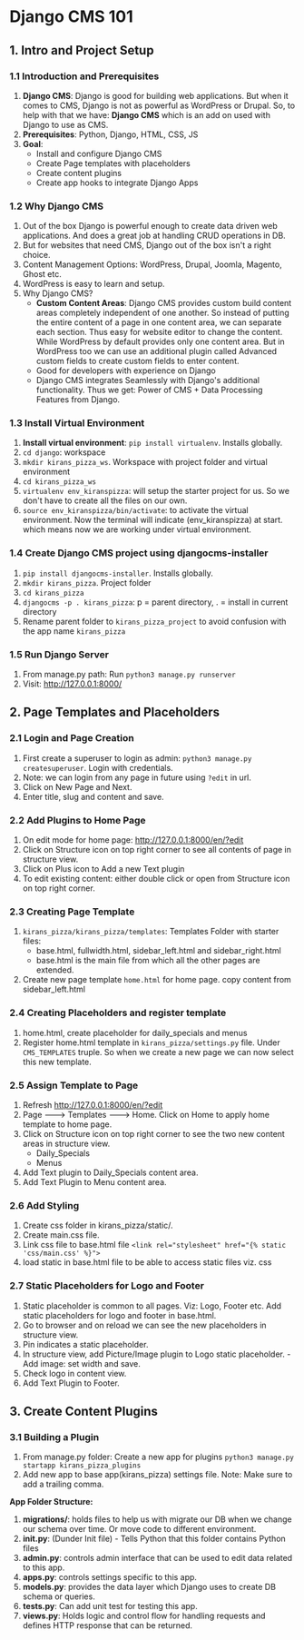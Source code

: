# Django CMS 101
## 1. Intro and Project Setup
### 1.1 Introduction and Prerequisites
1. **Django CMS**: Django is good for building web applications. But when it comes to CMS, Django is not as powerful as WordPress or Drupal. So, to help with that we have: **Django CMS** which is an add on used with Django to use as CMS. 
2. **Prerequisites**: Python, Django, HTML, CSS, JS
3. **Goal**:
    - Install and configure Django CMS
    - Create Page templates with placeholders
    - Create content plugins
    - Create app hooks to integrate Django Apps

### 1.2 Why Django CMS
1. Out of the box Django is powerful enough to create data driven web applications. And does a great job at handling CRUD operations in DB.
2. But for websites that need CMS, Django out of the box isn't a right choice.
3. Content Management Options: WordPress, Drupal, Joomla, Magento, Ghost etc.
4. WordPress is easy to learn and setup.
5. Why Django CMS?
    - **Custom Content Areas**: Django CMS provides custom build content areas completely independent of one another. So instead of putting the entire content of a page in one content area, we can separate each section. Thus easy for website editor to change the content. While WordPress by default provides only one content area. But in WordPress too we can use an additional plugin called Advanced custom fields to create custom fields to enter content.
    - Good for developers with experience on Django
    - Django CMS integrates Seamlessly with Django's additional functionality. Thus we get: Power of CMS + Data Processing Features from Django.

### 1.3 Install Virtual Environment
1. **Install virtual environment**: `pip install virtualenv`. Installs globally.
2. `cd django`: workspace
3. `mkdir kirans_pizza_ws`. Workspace with project folder and virtual environment
4. `cd kirans_pizza_ws`
5. `virtualenv env_kiranspizza`: will setup the starter project for us. So we don't have to create all the files on our own.
6. `source env_kiranspizza/bin/activate`: to activate the virtual environment. Now the terminal will indicate (env_kiranspizza) at start. which means now we are working under virtual environment.

### 1.4 Create Django CMS project using djangocms-installer
1. `pip install djangocms-installer`. Installs globally.
2. `mkdir kirans_pizza`. Project folder
3. `cd kirans_pizza`
4. `djangocms -p . kirans_pizza`: p = parent directory, . = install in current directory
5. Rename parent folder to `kirans_pizza_project` to avoid confusion with the app name `kirans_pizza`

### 1.5 Run Django Server
1. From manage.py path: Run `python3 manage.py runserver`
2. Visit: http://127.0.0.1:8000/

## 2. Page Templates and Placeholders
### 2.1 Login and Page Creation
1. First create a superuser to login as admin: `python3 manage.py createsuperuser`. Login with credentials.
2. Note: we can login from any page in future using `?edit` in url.
3. Click on New Page and Next.
4. Enter title, slug and content and save.

### 2.2 Add Plugins to Home Page
1. On edit mode for home page: http://127.0.0.1:8000/en/?edit
2. Click on Structure icon on top right corner to see all contents of page in structure view.
3. Click on Plus icon to Add a new Text plugin
4. To edit existing content: either double click or open from Structure icon on top right corner.

### 2.3 Creating Page Template 
1. `kirans_pizza/kirans_pizza/templates`: Templates Folder with starter files:
    - base.html, fullwidth.html, sidebar_left.html and sidebar_right.html
    - base.html is the main file from which all the other pages are extended.
2. Create new page template `home.html` for home page. copy content from sidebar_left.html

### 2.4 Creating Placeholders and register template
1. home.html, create placeholder for daily_specials and menus
2. Register home.html template in `kirans_pizza/settings.py` file. Under `CMS_TEMPLATES` truple. So when we create a new page we can now select this new template.

### 2.5 Assign Template to Page
1. Refresh http://127.0.0.1:8000/en/?edit
2. Page ---> Templates ---> Home. Click on Home to apply home template to home page.
3. Click on Structure icon on top right corner to see the two new content areas in structure view.
    - Daily_Specials
    - Menus
4. Add Text plugin to Daily_Specials content area.
5. Add Text Plugin to Menu content area.

### 2.6 Add Styling
1. Create css folder in kirans_pizza/static/.
2. Create main.css file.
3. Link css file to base.html file `<link rel="stylesheet" href="{% static 'css/main.css' %}">`
4. load static in base.html file to be able to access static files viz. css

### 2.7 Static Placeholders for Logo and Footer
1. Static placeholder is common to all pages. Viz: Logo, Footer etc. Add static placeholders for logo and footer in base.html. 
2. Go to browser and on reload we can see the new placeholders in structure view.
3. Pin indicates a static placeholder.
4. In structure view, add Picture/Image plugin to Logo static placeholder. - Add image: set width and save.
5. Check logo in content view.
6. Add Text Plugin to Footer.

## 3. Create Content Plugins
### 3.1 Building a Plugin
1. From manage.py folder: Create a new app for plugins `python3 manage.py startapp kirans_pizza_plugins`
2. Add new app to base app(kirans_pizza) settings file. Note: Make sure to add a trailing comma.

**App Folder Structure:**
1. **migrations/**: holds files to help us with migrate our DB when we change our schema over time. Or move code to different environment.
2. **__init__.py**: (Dunder Init file) - Tells Python that this folder contains Python files
3. **admin.py**: controls admin interface that can be used to edit data related to this app.
4. **apps.py**: controls settings specific to this app.
5. **models.py**: provides the data layer which Django uses to create DB schema or queries.
6. **tests.py**: Can add unit test for testing this app.
7. **views.py**: Holds logic and control flow for handling requests and defines HTTP response that can be returned.